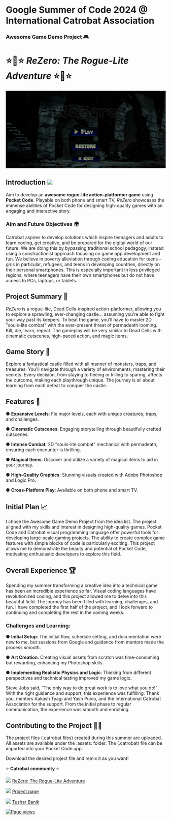 # Google Summer of Code 2024 @ International Catrobat Association

### Awesome Game Demo Project 🎮 

# ⭐🌟⭐ _ReZero: The Rogue-Lite Adventure_ ⭐🌟⭐

![MainPagea](assets/title-screen.jpeg)

## Introduction <img src="https://raw.githubusercontent.com/MartinHeinz/MartinHeinz/master/wave.gif" width="30px">
Aim to develop an **awesome rogue-lite action-platformer game** using **Pocket Code**. Playable on both phone and smart TV, _ReZero_ showcases the immense abilities of Pocket Code for designing high-quality games with an engaging and interactive story.

### Aim and Future Objectives 🌍

Catrobat aspires to develop solutions which inspire teenagers and adults to learn coding, get creative, and be prepared for the digital world of our future. We are doing this by bypassing traditional school pedagogy, instead using a constructionist approach focusing on game app development and fun. We believe in poverty alleviation through coding education for teens – girls in particular, refugees, and teens in developing countries, directly on their personal smartphones. This is especially important in less privileged regions, where teenagers have their own smartphones but do not have access to PCs, laptops, or tablets.

## Project Summary 🔮

_ReZero_ is a rogue-lite, Dead Cells-inspired action-platformer, allowing you to explore a sprawling, ever-changing castle… assuming you’re able to fight your way past its keepers. To beat the game, you’ll have to master 2D "souls-lite combat" with the ever-present threat of permadeath looming. Kill, die, learn, repeat. The gameplay will be very similar to Dead Cells with cinematic cutscenes, high-paced action, and magic items.

## Game Story 💞

Explore a fantastical castle filled with all manner of monsters, traps, and treasures. You'll navigate through a variety of environments, mastering their secrets. Every decision, from staying to fleeing or killing to sparing, affects the outcome, making each playthrough unique. The journey is all about learning from each defeat to conquer the castle.

## Features 💬

● **Expansive Levels**: Fie major levels, each with unique creatures, traps, and challenges.

● **Cinematic Cutscenes**: Engaging storytelling through beautifully crafted cutscenes.

● **Intense Combat**: 2D "souls-lite combat" mechanics with permadeath, ensuring each encounter is thrilling.

● **Magical Items**: Discover and utilize a variety of magical items to aid in your journey.

● **High-Quality Graphics**: Stunning visuals created with Adobe Photoshop and Logic Pro.

● **Cross-Platform Play**: Available on both phone and smart TV.

## Initial Plan 📈

I chose the Awesome Game Demo Project from the idea list. The project aligned with my skills and interest in designing high-quality games. Pocket Code and Catrobat visual programming language offer powerful tools for developing large-scale gaming projects. The ability to create complex game features with simple blocks of code is particularly exciting. This project allows me to demonstrate the beauty and potential of Pocket Code, motivating enthusiastic developers to explore this field.

## Overall Experience 🏆

Spending my summer transforming a creative idea into a technical game has been an incredible experience so far. Visual coding languages have revolutionized coding, and this project allowed me to delve into this beautiful field. The journey has been filled with learning, challenges, and fun. I have completed the first half of the project, and I look forward to continuing and completing the rest in the coming weeks.

### Challenges and Learning:

● **Initial Setup**: The initial flow, schedule setting, and documentation were new to me, but sessions from Google and guidance from mentors made the process smooth.

● **Art Creation**: Creating visual assets from scratch was time-consuming but rewarding, enhancing my Photoshop skills.

● **Implementing Realistic Physics and Logic**: Thinking from different perspectives and technical testing improved my game logic.

Steve Jobs said, “The only way to do great work is to love what you do!” With the right guidance and support, this experience was fulfilling. Thank you, mentors Aakash Tyagi and Yash Punia, and the International Catrobat Association for the support. From the initial phase to regular communication, the experience was smooth and enriching.

## Contributing to the Project 🤳🏻

The project files (.catrobat files) created during this summer are uploaded. All assets are available under the :assets: folder. The (.catrobat) file can be imported into your Pocket Code app.

Download the desired project file and remix it as you want!

⭐ **Catrobat community** ⭐

![](https://img.shields.io/badge/-Game-green) [ReZero: The Rogue-Lite Adventure](https://share.catrob.at/app/project/3881aba6-2bb6-4a1f-8d64-c81991d9e57a)

![](https://img.shields.io/badge/-GSoC'24-orange) [Project page](https://summerofcode.withgoogle.com/programs/2024/projects/fEq0N7WA)

![](https://img.shields.io/badge/-MORE%20CONTENT-blue) [Tushar Banik](https://share.catrob.at/app/user/82505f12-9abb-4a47-8b82-3be95962fd16)

[![Page views](https://hits.seeyoufarm.com/api/count/incr/badge.svg?url=https%3A%2F%2Fshare.catrob.at%2Fapp%2Fproject%2F3881aba6-2bb6-4a1f-8d64-c81991d9e57a&count_bg=%2379C83D&title_bg=%23555555&icon=google.svg&icon_color=%23FFFFFF&title=viewers&edge_flat=false)](https://hits.seeyoufarm.com)
